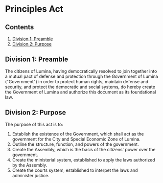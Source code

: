 # Principles Act

## Contents

1. [Division 1: Preamble](https://github.com/lumina-gov/laws/blob/main/in_force/constitution/government.md#division-1-preamble)
2. [Division 2: Purpose](https://github.com/lumina-gov/laws/blob/main/in_force/constitution/government.md#division-2-purpose)

## Division 1: Preamble
The citizens of Lumina, having democratically resolved to join together into a mutual pact of defense and protection through the Government of Lumina ("Government") in order to protect human rights, maintain defense and security, and protect the democratic and social systems, do hereby create the Government of Lumina and authorize this document as its foundational law.

## Division 2: Purpose
The purpose of this act is to:

1. Establish the existence of the Government, which shall act as the government for the City and Special Economic Zone of Lumina.
2. Outline the structure, function, and powers of the government.
3. Create the Assembly, which is the basis of the citizens' power over the government.
4. Create the ministerial system, established to apply the laws authorized by the Assembly.
5. Create the courts system, established to interpet the laws and administer justice.
